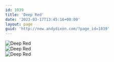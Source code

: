 ```yaml
---
id: 1039
title: 'Deep Red'
date: '2023-03-17T13:45:16+00:00'
layout: page
guid: 'http://new.andydixon.com/?page_id=1039'
---
```


![Deep Red](https://i0.wp.com/assets.g8x2.ldn.idrivee2-23.com/posters/Deep%20Red%2001.jpg?w=1200&ssl=1 "Deep Red")  
![Deep Red](https://i0.wp.com/assets.g8x2.ldn.idrivee2-23.com/posters/Deep%20Red%2002.jpg?w=1200&ssl=1 "Deep Red")  
![Deep Red](https://i0.wp.com/assets.g8x2.ldn.idrivee2-23.com/posters/Deep%20Red%2003.jpg?w=1200&ssl=1 "Deep Red")